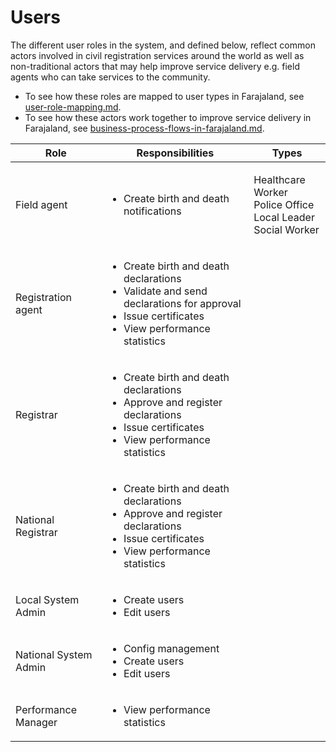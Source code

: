 # Users

The different user roles in the system, and defined below, reflect common actors involved in civil registration services around the world as well as non-traditional actors that may help improve service delivery e.g. field agents who can take services to the community.&#x20;

* To see how these roles are mapped to user types in Farajaland, see [user-role-mapping.md](../../../default-configuration/opencrvs-configuration-in-farajaland/user-role-mapping.md "mention").
* To see how these actors work together to improve service delivery in Farajaland, see [business-process-flows-in-farajaland.md](../../../default-configuration/business-process-flows-in-farajaland.md "mention").

| Role                  | Responsibilities                                                                                                                                                         | Types                                                                      |
| --------------------- | ------------------------------------------------------------------------------------------------------------------------------------------------------------------------ | -------------------------------------------------------------------------- |
| Field agent           | <ul><li>Create birth and death notifications</li></ul>                                                                                                                   | <p>Healthcare Worker<br>Police Office<br>Local Leader<br>Social Worker</p> |
| Registration agent    | <ul><li>Create birth and death declarations</li><li>Validate and send declarations for approval</li><li>Issue certificates</li><li>View performance statistics</li></ul> |                                                                            |
| Registrar             | <ul><li>Create birth and death declarations</li><li>Approve and register declarations</li><li>Issue certificates</li><li>View performance statistics</li></ul>           |                                                                            |
| National Registrar    | <ul><li>Create birth and death declarations</li><li>Approve and register declarations</li><li>Issue certificates</li><li>View performance statistics</li></ul>           |                                                                            |
| Local System Admin    | <ul><li>Create users</li><li>Edit users</li></ul>                                                                                                                        |                                                                            |
| National System Admin | <ul><li>Config management</li><li>Create users</li><li>Edit users</li></ul>                                                                                              |                                                                            |
| Performance Manager   | <ul><li>View performance statistics</li></ul>                                                                                                                            |                                                                            |
